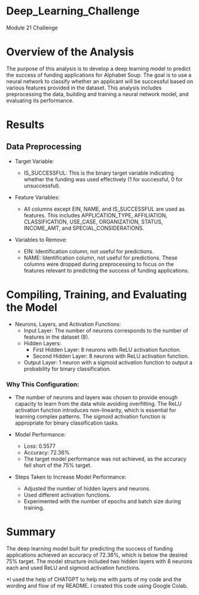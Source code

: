 # Deep_Learning_Challenge
Module 21 Challenge


# Overview of the Analysis
The purpose of this analysis is to develop a deep learning model to predict the success of funding applications for Alphabet Soup. The goal is to use a neural network to classify whether an applicant will be successful based on various features provided in the dataset. This analysis includes preprocessing the data, building and training a neural network model, and evaluating its performance.

# Results
## Data Preprocessing
* Target Variable:
  * IS_SUCCESSFUL: This is the binary target variable indicating whether the funding was used effectively (1 for successful, 0 for unsuccessful).
      
* Feature Variables:
  * All columns except EIN, NAME, and IS_SUCCESSFUL are used as features. This includes APPLICATION_TYPE, AFFILIATION, CLASSIFICATION, USE_CASE, ORGANIZATION, STATUS, INCOME_AMT, and SPECIAL_CONSIDERATIONS.
    
* Variables to Remove:
  * EIN: Identification column, not useful for predictions.
  * NAME: Identification column, not useful for predictions.
These columns were dropped during preprocessing to focus on the features relevant to predicting the success of funding applications.

# Compiling, Training, and Evaluating the Model
* Neurons, Layers, and Activation Functions:
  * Input Layer: The number of neurons corresponds to the number of features in the dataset (8).
  * Hidden Layers:
    * First Hidden Layer: 8 neurons with ReLU activation function.
    * Second Hidden Layer: 8 neurons with ReLU activation function.
  * Output Layer: 1 neuron with a sigmoid activation function to output a probability for binary classification.
   
### Why This Configuration:
 * The number of neurons and layers was chosen to provide enough capacity to learn from the data while avoiding overfitting. The ReLU activation function introduces non-linearity, which is essential for learning complex patterns. The sigmoid activation function is appropriate for binary classification tasks.
  
* Model Performance:
  * Loss: 0.5577
  * Accuracy: 72.36%
  * The target model performance was not achieved, as the accuracy fell short of the 75% target.
* Steps Taken to Increase Model Performance:
  * Adjusted the number of hidden layers and neurons.
  * Used different activation functions.
  * Experimented with the number of epochs and batch size during training.

   
# Summary
The deep learning model built for predicting the success of funding applications achieved an accuracy of 72.36%, which is below the desired 75% target. The model structure included two hidden layers with 8 neurons each and used ReLU and sigmoid activation functions.



*I used the help of CHATGPT to help me with parts of my code and the wording and flow of my README. I created this code using Google Colab.
